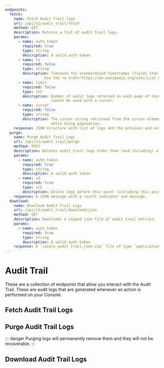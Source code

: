 ```yaml
---
endpoints:
  fetch:
    name: Fetch Audit Trail logs
    url: /api/v1/audit_trail/fetch
    method: GET
    description: Returns a list of audit trail logs.
    params:
      - name: auth_token
        required: true
        type: string
        description: A valid auth token
      - name: tz
        required: false
        type: string
        description: Timezone for standardised timestamps (fields that end in "_std").
                  Use the <a href="https://en.wikipedia.org/wiki/List_of_tz_database_time_zones" target="_blank">pytz names</a> to specify the timezone
      - name: limit
        required: false
        type: int
        description: Number of audit logs returned in each page of results (defaults to 100).
                     Cannot be used with a cursor.
      - name: cursor
        required: false
        type: string
        description: The cursor string retrieved from the cursor element returned along with a page
                     while doing pagination.
    response: JSON structure with list of logs and the previous and next cursor.
  purge:
    name: Purge Audit Trail Logs
    url: /api/v1/audit_trail/purge
    method: POST
    description: Deletes audit_trail logs older than (and including) a provided id.
    params:
      - name: auth_token
        required: true
        type: string
        description: A valid auth token
      - name: id
        required: true
        type: int
        description: Delete logs before this point (including this point)
    response: A JSON message with a result indicator and message.
  download:
    name: Download Audit Trail Logs
    url: /api/v1/audit_trail/download/json
    method: GET
    description: Downloads a zipped json file of audit trail entries.
    params:
      - name: auth_token
        required: true
        type: string
        description: A valid auth token
    response: A `canary_audit_trail.json.zip` file of type `application/x-zip-compressed`.
---
```


# Audit Trail

These are a collection of endpoints that allow you interact with the Audit Trail. These are audit logs that are generated whenever an action is performed on your Console.

<APIEndpoints :endpoints="$page.frontmatter.endpoints" :path="$page.regularPath"/>

## Fetch Audit Trail Logs

<APIDetails :endpoint="$page.frontmatter.endpoints.fetch"/>

## Purge Audit Trail Logs

::: danger
Purging logs will permanently remove them and they will not be recoverable.
:::

<APIDetails :endpoint="$page.frontmatter.endpoints.purge"/>

## Download Audit Trail Logs

<APIDetails :endpoint="$page.frontmatter.endpoints.download"/>